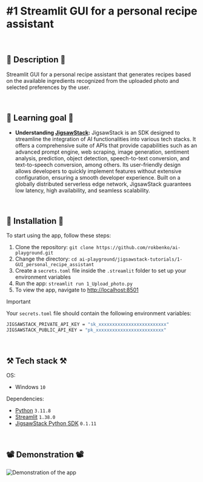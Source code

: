 # #1 Streamlit GUI for a personal recipe assistant

<br>

## 📖 Description 📖

Streamlit GUI for a personal recipe assistant that generates recipes based on the available ingredients recognized from the uploaded photo and selected preferences by the user.

<br>

## 🧠 Learning goal 🧠

- **Understanding [JigsawStack](https://jigsawstack.com/):** JigsawStack is an SDK designed to streamline the integration of AI functionalities into various tech stacks. It offers a comprehensive suite of APIs that provide capabilities such as an advanced prompt engine, web scraping, image generation, sentiment analysis, prediction, object detection, speech-to-text conversion, and text-to-speech conversion, among others. Its user-friendly design allows developers to quickly implement features without extensive configuration, ensuring a smooth developer experience. Built on a globally distributed serverless edge network, JigsawStack guarantees low latency, high availability, and seamless scalability.

<br>

## 🚀 Installation 🚀

To start using the app, follow these steps:

1. Clone the repository: `git clone https://github.com/rokbenko/ai-playground.git`
2. Change the directory: `cd ai-playground/jigsawstack-tutorials/1-GUI_personal_recipe_assistant`
3. Create a `secrets.toml` file inside the `.streamlit` folder to set up your environment variables
4. Run the app: `streamlit run 1_Upload_photo.py`
5. To view the app, navigate to [http://localhost:8501](http://localhost:8501)

> [!IMPORTANT]
> Your `secrets.toml` file should contain the following environment variables:
>
> ```bash
> JIGSAWSTACK_PRIVATE_API_KEY = "sk_xxxxxxxxxxxxxxxxxxxxxxxxx"
> JIGSAWSTACK_PUBLIC_API_KEY = "pk_xxxxxxxxxxxxxxxxxxxxxxxxx"
> ```

<br>

## ⚒️ Tech stack ⚒️

OS:

- Windows `10`

Dependencies:

- [Python](https://www.python.org/) `3.11.8`
- [Streamlit](https://pypi.org/project/streamlit/) `1.38.0`
- [JigsawStack Python SDK](https://pypi.org/project/jigsawstack/) `0.1.11`

<br>

## 📽️ Demonstration 📽️

![Demonstration of the app](https://github.com/rokbenko/ai-playground/blob/main/jigsawstack-tutorials/1-GUI_personal_recipe_assistant/demonstration.gif)

